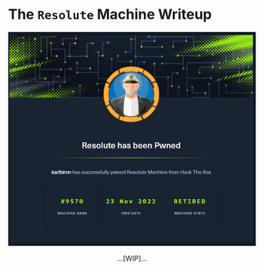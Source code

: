 # The `Resolute` Machine Writeup

![resolute_pwned](/assets/resolute_pwned.png)

<p align="center">
...[WIP]...
</p>